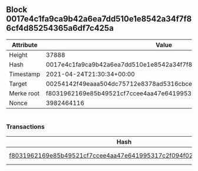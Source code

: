 ## Block 0017e4c1fa9ca9b42a6ea7dd510e1e8542a34f7f86cf4d85254365a6df7c425a

Attribute | Value
--- | ---
Height | 37888
Hash | 0017e4c1fa9ca9b42a6ea7dd510e1e8542a34f7f86cf4d85254365a6df7c425a
Timestamp | 2021-04-24T21:30:34+00:00
Target | 00254142f49eaaa504dc75712e8378ad5316cbcead634704b3734b6271167cc4
Merke root | f8031962169e85b49521cf7ccee4aa47e641995317c2f094f027ec98795dc1fd
Nonce | 3982464116

```

```

### Transactions

Hash | Amount
--- | ---
[f8031962169e85b49521cf7ccee4aa47e641995317c2f094f027ec98795dc1fd](f8031962169e85b49521cf7ccee4aa47e641995317c2f094f027ec98795dc1fd.md) | 10.00000000 SKEPTI 
